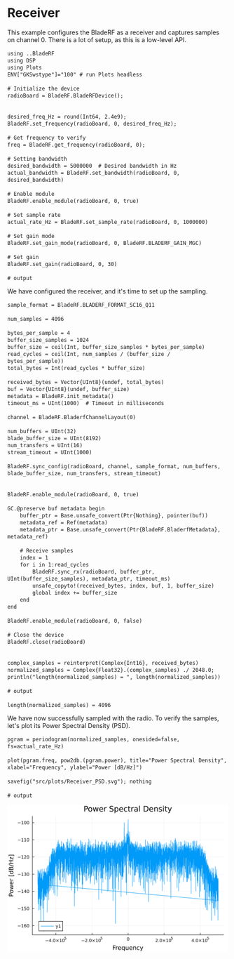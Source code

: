 # Receiver

This example configures the BladeRF as a receiver and captures samples on channel 0.
There is a lot of setup, as this is a low-level API.

```jldoctest Receiver; output = false
using ..BladeRF
using DSP
using Plots
ENV["GKSwstype"]="100" # run Plots headless

# Initialize the device
radioBoard = BladeRF.BladeRFDevice();


desired_freq_Hz = round(Int64, 2.4e9);
BladeRF.set_frequency(radioBoard, 0, desired_freq_Hz);

# Get frequency to verify
freq = BladeRF.get_frequency(radioBoard, 0);

# Setting bandwidth
desired_bandwidth = 5000000  # Desired bandwidth in Hz
actual_bandwidth = BladeRF.set_bandwidth(radioBoard, 0, desired_bandwidth)

# Enable module
BladeRF.enable_module(radioBoard, 0, true)

# Set sample rate
actual_rate_Hz = BladeRF.set_sample_rate(radioBoard, 0, 1000000)

# Set gain mode
BladeRF.set_gain_mode(radioBoard, 0, BladeRF.BLADERF_GAIN_MGC)

# Set gain
BladeRF.set_gain(radioBoard, 0, 30)

# output

```

We have configured the receiver, and it's time to set up the sampling.

```jldoctest Receiver; output = false
sample_format = BladeRF.BLADERF_FORMAT_SC16_Q11

num_samples = 4096

bytes_per_sample = 4
buffer_size_samples = 1024
buffer_size = ceil(Int, buffer_size_samples * bytes_per_sample)
read_cycles = ceil(Int, num_samples / (buffer_size / bytes_per_sample))
total_bytes = Int(read_cycles * buffer_size)

received_bytes = Vector{UInt8}(undef, total_bytes)
buf = Vector{UInt8}(undef, buffer_size)
metadata = BladeRF.init_metadata()
timeout_ms = UInt(1000)  # Timeout in milliseconds

channel = BladeRF.BladerfChannelLayout(0)

num_buffers = UInt(32)
blade_buffer_size = UInt(8192)
num_transfers = UInt(16)
stream_timeout = UInt(1000)

BladeRF.sync_config(radioBoard, channel, sample_format, num_buffers, blade_buffer_size, num_transfers, stream_timeout)


BladeRF.enable_module(radioBoard, 0, true)

GC.@preserve buf metadata begin
    buffer_ptr = Base.unsafe_convert(Ptr{Nothing}, pointer(buf))
    metadata_ref = Ref(metadata)
    metadata_ptr = Base.unsafe_convert(Ptr{BladeRF.BladerfMetadata}, metadata_ref)

    # Receive samples
    index = 1
    for i in 1:read_cycles
        BladeRF.sync_rx(radioBoard, buffer_ptr, UInt(buffer_size_samples), metadata_ptr, timeout_ms)
        unsafe_copyto!(received_bytes, index, buf, 1, buffer_size)
        global index += buffer_size
    end
end

BladeRF.enable_module(radioBoard, 0, false)

# Close the device
BladeRF.close(radioBoard)


complex_samples = reinterpret(Complex{Int16}, received_bytes)
normalized_samples = Complex{Float32}.(complex_samples) ./ 2048.0;
println("length(normalized_samples) = ", length(normalized_samples))

# output

length(normalized_samples) = 4096
```

We have now successfully sampled with the radio. To verify the samples, let's plot its Power Spectral Density (PSD).

```jldoctest Receiver; output = false
pgram = periodogram(normalized_samples, onesided=false, fs=actual_rate_Hz)

plot(pgram.freq, pow2db.(pgram.power), title="Power Spectral Density", xlabel="Frequency", ylabel="Power [dB/Hz]")

savefig("src/plots/Receiver_PSD.svg"); nothing

# output

```

![PSD of the samples](./../plots/Receiver_PSD.svg)
